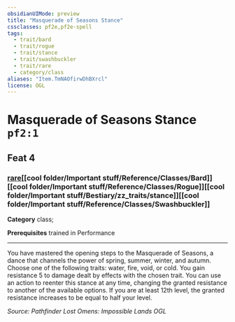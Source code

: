 ```yaml
---
obsidianUIMode: preview
title: "Masquerade of Seasons Stance"
cssclasses: pf2e,pf2e-spell
tags:
  - trait/bard
  - trait/rogue
  - trait/stance
  - trait/swashbuckler
  - trait/rare
  - category/class
aliases: "Item.TmNAOfirwDhBXrcl"
license: OGL
---
```

# Masquerade of Seasons Stance `pf2:1`
## Feat 4
### [rare](cool%20folder/Important%20stuff/Bestiary/zz_traits/rare.md "Rare Rarity Trait")[[cool folder/Important stuff/Reference/Classes/Bard]][[cool folder/Important stuff/Reference/Classes/Rogue]][[cool folder/Important stuff/Bestiary/zz_traits/stance]][[cool folder/Important stuff/Reference/Classes/Swashbuckler]]

**Category** class; 



**Prerequisites** trained in Performance
* * *
You have mastered the opening steps to the Masquerade of Seasons, a dance that channels the power of spring, summer, winter, and autumn. Choose one of the following traits: water, fire, void, or cold. You gain resistance 5 to damage dealt by effects with the chosen trait. You can use an action to reenter this stance at any time, changing the granted resistance to another of the available options. If you are at least 12th level, the granted resistance increases to be equal to half your level.

*Source: Pathfinder Lost Omens: Impossible Lands*
*OGL*